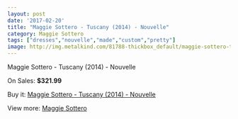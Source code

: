 ```yaml
---
layout: post
date: '2017-02-20'
title: "Maggie Sottero - Tuscany (2014) - Nouvelle"
category: Maggie Sottero
tags: ["dresses","nouvelle","made","custom","pretty"]
image: http://img.metalkind.com/81788-thickbox_default/maggie-sottero-tuscany-2014-nouvelle.jpg
---
```

Maggie Sottero - Tuscany (2014) - Nouvelle

On Sales: **$321.99**
<a href="https://www.metalkind.com/en/maggie-sottero/19698-maggie-sottero-tuscany-2014-nouvelle.html"><amp-img layout="responsive" width="600" height="600" src="//img.metalkind.com/81788-thickbox_default/maggie-sottero-tuscany-2014-nouvelle.jpg" alt="Maggie Sottero - Tuscany (2014) - Nouvelle 0" /></a>
<a href="https://www.metalkind.com/en/maggie-sottero/19698-maggie-sottero-tuscany-2014-nouvelle.html"><amp-img layout="responsive" width="600" height="600" src="//img.metalkind.com/81789-thickbox_default/maggie-sottero-tuscany-2014-nouvelle.jpg" alt="Maggie Sottero - Tuscany (2014) - Nouvelle 1" /></a>
<a href="https://www.metalkind.com/en/maggie-sottero/19698-maggie-sottero-tuscany-2014-nouvelle.html"><amp-img layout="responsive" width="600" height="600" src="//img.metalkind.com/81790-thickbox_default/maggie-sottero-tuscany-2014-nouvelle.jpg" alt="Maggie Sottero - Tuscany (2014) - Nouvelle 2" /></a>
<a href="https://www.metalkind.com/en/maggie-sottero/19698-maggie-sottero-tuscany-2014-nouvelle.html"><amp-img layout="responsive" width="600" height="600" src="//img.metalkind.com/81791-thickbox_default/maggie-sottero-tuscany-2014-nouvelle.jpg" alt="Maggie Sottero - Tuscany (2014) - Nouvelle 3" /></a>
<a href="https://www.metalkind.com/en/maggie-sottero/19698-maggie-sottero-tuscany-2014-nouvelle.html"><amp-img layout="responsive" width="600" height="600" src="//img.metalkind.com/81792-thickbox_default/maggie-sottero-tuscany-2014-nouvelle.jpg" alt="Maggie Sottero - Tuscany (2014) - Nouvelle 4" /></a>

Buy it: [Maggie Sottero - Tuscany (2014) - Nouvelle](https://www.metalkind.com/en/maggie-sottero/19698-maggie-sottero-tuscany-2014-nouvelle.html "Maggie Sottero - Tuscany (2014) - Nouvelle")

View more: [Maggie Sottero](https://www.metalkind.com/en/81-maggie-sottero "Maggie Sottero")